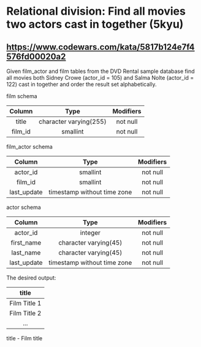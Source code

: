 # Relational division: Find all movies two actors cast in together (5kyu)
## https://www.codewars.com/kata/5817b124e7f4576fd00020a2

Given film_actor and film tables from the DVD Rental sample database find all movies both Sidney Crowe (actor_id = 105) and Salma Nolte (actor_id = 122) cast in together and order the result set alphabetically.  

film schema

 Column     | Type                        | Modifiers
:----------:|:---------------------------:|:--------:
title       | character varying(255)      | not null
film_id     | smallint                    | not null

film_actor schema

 Column     | Type                        | Modifiers
:----------:|:---------------------------:|:--------:
actor_id    | smallint                    | not null
film_id     | smallint                    | not null
last_update | timestamp without time zone | not null 

actor schema

 Column     | Type                        | Modifiers
:----------:|:---------------------------:|:--------:
actor_id    | integer                     | not null 
first_name  | character varying(45)       | not null
last_name   | character varying(45)       | not null
last_update | timestamp without time zone | not null 

The desired output:

|title|
|:----------:|
|Film Title 1|
|Film Title 2|
|...|

title - Film title

